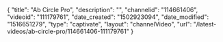 {
    "title": "Ab Circle Pro",
    "description": "",
    "channelid": "114661406",
    "videoid": "111179761",
    "date_created": "1502923094",
    "date_modified": "1516651279",
    "type": "captivate",
    "layout": "channelVideo",
    "url": "\/latest-videos\/ab-circle-pro\/114661406-111179761"
}